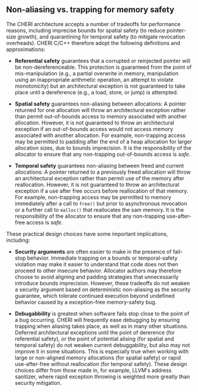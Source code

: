 ## Non-aliasing vs. trapping for memory safety

The CHERI architecture accepts a number of tradeoffs for performance reasons,
including imprecise bounds for spatial safety (to reduce pointer-size growth),
and quarantining for temporal safety (to mitigate revocation overheads).
CHERI C/C++ therefore adopt the following definitions and approximations:

 * **Referential safety** guarantees that a corrupted or reinjected pointer
   will be non-dereferenceable.
   This protection is guaranteed from the point of mis-manipulation (e.g., a
   partial overwrite in memory, manipulation using an inappropriate arithmetic
   operation, an attempt to violate monotonicity) but an architectural
   exception is not guaranteed to take place until a dereference (e.g., a
   load, store, or jump) is attempted.

 * **Spatial safety** guarantees non-aliasing between allocations: A pointer
   returned for one allocation will throw an architectural exception rather
   than permit out-of-bounds access to memory associated with another
   allocation.
   However, it is not guaranteed to throw an architectural exception if an
   out-of-bounds access would not access memory associated with another
   allocation.
   For example, non-trapping access may be permitted to padding after the end
   of a heap allocation for larger allocation sizes, due to bounds
   imprecision.
   It is the responsibility of the allocator to ensure that any non-trapping
   out-of-bounds access is *safe*.

 * **Temporal safety** guarantees non-aliasing between freed and current
   allocations: A pointer returned to a previously freed allocation will throw
   an architectural exception rather than permit use of the memory after
   reallocation.
   However, it is not guaranteed to throw an architectural exception if a use
   after free occurs before reallocation of that memory.
   For example, non-trapping access may be permitted to memory immediately
   after a call to `free()` but prior to asynchronous revocation or a further
   call to `malloc()` that reallocates the sam memory.
   It is the responsibility of the allocator to ensure that any non-trapping
   use-after-free access is *safe*.

These practical design choices have some important implications, including:

 * **Security arguments** are often easier to make in the presence of
   fail-stop behavior.
   Immediate trapping on a bounds or temporal-safety violation may make it
   easier to understand that code does not then proceed to other insecure
   behavior.
   Allocator authors may therefore choose to avoid aligning and padding
   strategies that unnecessarily introduce bounds imprecision.
   However, these tradeoffs do not weaken a security argument based on
   deterministic non-aliasing as the security guarantee, which tolerate
   continued execution beyond undefined behavior caused by a exception-free
   memory-safety bug.

 * **Debugabbility** is greatest when software fails stop close to the point
   of a bug occurring.
   CHERI will frequently ease debugging by ensuring trapping when aliasing
   takes place, as well as in many other situations.
   Deferred architectural exceptions until the point of dererence (for
   referential safety), or the point of potential alising (for spatial and
   temporal safety) do not weaken current debuggability, but also may not
   improve it in some situations.
   This is especially true when working with large or non-aligned memory
   allocations (for spatial safety) or rapid use-after-free without
   reallocation (for temporal safety).
   These design choices differ from those made in, for example, LLVM's address
   sanitizer, where rapid exception throwing is weighted more greatly than
   security mitigation.
